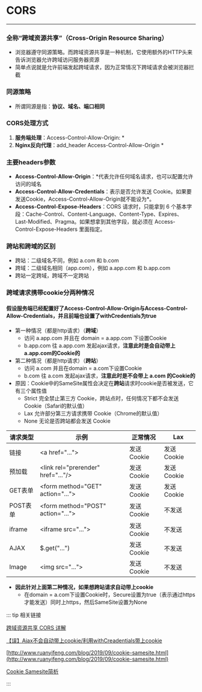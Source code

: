 # CORS
---

### 全称“跨域资源共享”（Cross-Origin Resource Sharing）
* 浏览器遵守同源策略。而跨域资源共享是一种机制，它使用额外的HTTP头来告诉浏览器允许跨域访问服务器资源
* 简单点说就是允许前端发起跨域请求，因为正常情况下跨域请求会被浏览器拦截

### 同源策略
* 所谓同源是指：**协议、域名、端口相同**

### CORS处理方式
1. **服务端处理**：Access-Control-Allow-Origin: *
2. **Nginx反向代理**：add_header Access-Control-Allow-Origin *

### 主要headers参数
* **Access-Control-Allow-Origin**：*代表允许任何域名请求，也可以配置允许访问的域名
* **Access-Control-Allow-Credentials**：表示是否允许发送 Cookie。如果要发送Cookie，Access-Control-Allow-Origin就不能设为*。
* **Access-Control-Expose-Headers**：CORS 请求时，只能拿到 6 个基本字段：Cache-Control、Content-Language、Content-Type、Expires、
Last-Modified、Pragma。如果想拿到其他字段，就必须在 Access-Control-Expose-Headers 里面指定。

### 跨站和跨域的区别
* 跨站：二级域名不同，例如 a.com 和 b.com
* 跨域：二级域名相同（app.com），例如 a.app.com 和 b.app.com
* 跨站一定跨域，跨域不一定跨站

### 跨域请求携带cookie分两种情况
#### 假设服务端已经配置好了**Access-Control-Allow-Origin**与**Access-Control-Allow-Credentials**，并且前端也设置了**withCredentials为true**

* 第一种情况（都是http请求）（**跨域**）
  * 访问 a.app.com 并且在 domain = a.app.com 下设置Cookie
  * b.app.com 往 a.app.com 发起ajax请求，**注意此时是会自动带上a.app.com的Cookie的**
* 第二种情况（都是http请求）（**跨站**）
  * 访问 a.com 并且在domain = a.com下设置Cookie
  * b.com 往 a.com 发起ajax请求，**注意此时是不会带上 a.com 的Cookie的**
* 原因：Cookie中的SameSite属性会决定在**跨站**请求时cookie是否被发送，它有三个属性值
  * Strict 完全禁止第三方 Cookie，跨站点时，任何情况下都不会发送 Cookie（Safari的默认值）
  * Lax 允许部分第三方请求携带 Cookie（Chrome的默认值）
  * None 无论是否跨站都会发送 Cookie

|  请求类型   | 示例                                      | 正常情况     | Lax |
|  ----      | -----                                    | -----       | ----- |
|  链接       | \<a href="..."></a>                      | 发送 Cookie | 发送 Cookie |
|  预加载     | \<link rel="prerender" href="..."/>      | 发送 Cookie | 发送 Cookie |
|  GET表单    | \<form method="GET" action="...">        | 发送 Cookie | 发送 Cookie |
|  POST表单   | \<form method="POST" action="...">        | 发送 Cookie | 不发送 |
|  iframe    | \<iframe src="..."></iframe>              | 发送 Cookie | 不发送 |
|  AJAX      | \$.get("...")                             | 发送 Cookie | 不发送 |
|  Image     | \<img src="...">                          | 发送 Cookie | 不发送 |

* **因此针对上面第二种情况，如果想跨站请求自动带上cookie**
  * 在domain = a.com下设置Cookie时，Secure设置为true（表示通过https才能发送）同时上https，然后SameSite设置为None


::: tip 相关链接

[跨域资源共享 CORS 详解](https://www.ruanyifeng.com/blog/2016/04/cors.html)

[【误】Ajax不会自动带上cookie/利用withCreadentials带上cookie](https://zhuanlan.zhihu.com/p/28818954)

[http://www.ruanyifeng.com/blog/2019/09/cookie-samesite.html](http://www.ruanyifeng.com/blog/2019/09/cookie-samesite.html)

[Cookie Samesite简析](https://zhuanlan.zhihu.com/p/266282015)

:::